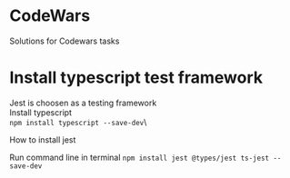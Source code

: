 # CodeWars
Solutions for Codewars tasks



# Install typescript test framework
Jest is choosen as a testing framework\
Install typescript\
`npm install typescript --save-dev`\

How to install jest

Run command line in terminal
`npm install jest @types/jest ts-jest --save-dev`